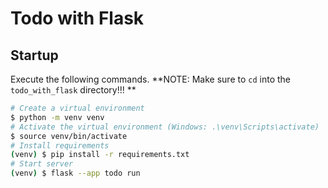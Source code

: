 # Todo with Flask

## Startup
Execute the following commands.
**NOTE: Make sure to `cd` into the `todo_with_flask` directory!!! **
```bash
# Create a virtual environment
$ python -m venv venv
# Activate the virtual environment (Windows: .\venv\Scripts\activate)
$ source venv/bin/activate
# Install requirements
(venv) $ pip install -r requirements.txt
# Start server
(venv) $ flask --app todo run
```